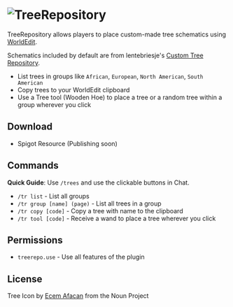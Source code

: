 ![TreeRepository](http://i.imgur.com/vxrrncq.png)
===

TreeRepository allows players to place custom-made tree schematics using [WorldEdit](https://github.com/sk89q/WorldEdit).

Schematics included by default are from lentebriesje's [Custom Tree Repository](http://www.planetminecraft.com/project/native-trees-of-europe-template-repository-1779952/).

- List trees in groups like `African`, `European`, `North American`, `South American`
- Copy trees to your WorldEdit clipboard
- Use a Tree tool (Wooden Hoe) to place a tree or a random tree within a group wherever you click

## Download

- Spigot Resource (Publishing soon)

## Commands

**Quick Guide**: Use `/trees` and use the clickable buttons in Chat.

- `/tr list` - List all groups
- `/tr group [name] (page)` - List all trees in a group
- `/tr copy [code]` - Copy a tree with name to the clipboard
- `/tr tool [code]` - Receive a wand to place a tree wherever you click

## Permissions

- `treerepo.use` - Use all features of the plugin

## License

Tree Icon by [Ecem Afacan](https://thenounproject.com/ecem.afacan.5/) from the Noun Project